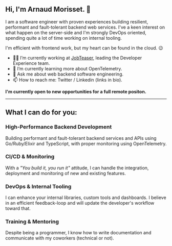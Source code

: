 ## Hi, I'm Arnaud Morisset. 👋

I am a software engineer with proven experiences building resilient, performant and fault-tolerant backend web services.
I've a keen interest on what happen on the server-side and I'm strongly DevOps oriented, spending quite a lot of time working on internal tooling.

I'm efficient with frontend work, but my heart can be found in the cloud. 😉

- 👨‍💻 I’m currently working at [JobTeaser](https://jobteaser.com/), leading the Developer Experience team.
- 🌱 I’m currently learning more about OpenTelemetry.
- 💬 Ask me about web backend software engineering.
- 📫 How to reach me: Twitter / Linkedin (links in bio).

**I'm currently open to new opportunities for a full remote positon.**

---

## What I can do for you:

### High-Performance Backend Development

Building performant and fault-tolerant backend services and APIs using Go/Ruby/Elixir and TypeScript, with proper monitoring using OpenTelemetry.

### CI/CD & Monitoring

With a _"You build it, you run it"_ attitude, I can handle the integration, deployment and monitoring of new and existing features.

### DevOps & Internal Tooling

I can enhance your internal libraries, custom tools and dashboards. I believe in an efficient feedback-loop and will update the developer's workflow toward that.

### Training & Mentoring

Despite being a programmer, I know how to write documentation and communicate with my coworkers (technical or not).
